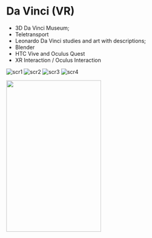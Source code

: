 # Da Vinci (VR)
- 3D Da Vinci Museum;
- Teletransport
- Leonardo Da Vinci studies and art with descriptions;
- Blender
- HTC Vive and Oculus Quest
- XR Interaction / Oculus Interaction
  
![scr1](https://user-images.githubusercontent.com/21102697/75884128-3042c980-5e1c-11ea-89a4-8ea121d2ea2f.png)
![scr2](https://user-images.githubusercontent.com/21102697/75884133-3173f680-5e1c-11ea-9cff-179625bf61d4.png)
![scr3](https://user-images.githubusercontent.com/21102697/75884135-320c8d00-5e1c-11ea-9dc1-e738b42db0d4.png)
![scr4](https://user-images.githubusercontent.com/21102697/75884137-320c8d00-5e1c-11ea-8f8d-626718fb6ab4.png)



<img src="https://user-images.githubusercontent.com/21102697/69048647-e2818d00-09f5-11ea-8c69-f178d2c23362.jpeg" width="250" height="400">


